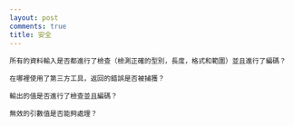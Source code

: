 ```yaml
---
layout: post
comments: true
title: 安全
---
```




    所有的資料輸入是否都進行了檢查（檢測正確的型別，長度，格式和範圍）並且進行了編碼？

    在哪裡使用了第三方工具，返回的錯誤是否被捕獲？

    輸出的值是否進行了檢查並且編碼？

    無效的引數值是否能夠處理？

